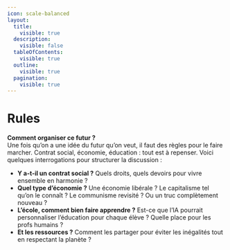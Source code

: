 ```yaml
---
icon: scale-balanced
layout:
  title:
    visible: true
  description:
    visible: false
  tableOfContents:
    visible: true
  outline:
    visible: true
  pagination:
    visible: true
---
```


# Rules

**Comment organiser ce futur ?**\
Une fois qu’on a une idée du futur qu’on veut, il faut des règles pour le faire marcher. Contrat social, économie, éducation : tout est à repenser. Voici quelques interrogations pour structurer la discussion :

* **Y a-t-il un contrat social ?** Quels droits, quels devoirs pour vivre ensemble en harmonie ?
* **Quel type d’économie ?** Une économie libérale ? Le capitalisme tel qu’on le connaît ? Le communisme revisité ? Ou un truc complètement nouveau ?
* **L’école, comment bien faire apprendre ?** Est-ce que l’IA pourrait personnaliser l’éducation pour chaque élève ? Quelle place pour les profs humains ?
* **Et les ressources ?** Comment les partager pour éviter les inégalités tout en respectant la planète ?
